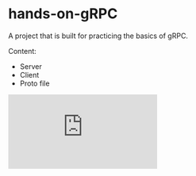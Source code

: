 # hands-on-gRPC
A project that is built for practicing the basics of gRPC.

Content:
  - Server
  - Client
  - Proto file

![alt text](https://github.com/naderelzinyy/hands-on-gRPC/blob/master/gRPC.pdf?raw=true)

